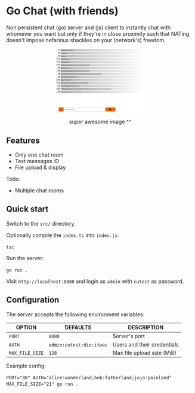 
# Go Chat (with friends)

Non persistent chat (go) server and (js) client to instantly chat with whomever you want but only if they're in close proximity such that NATing doesn't impose nefarious shackles on your (network's) freedom.

<div align="center">
    <p align="center"> 
    	<img src="./preview.png" width="50%" />
    </p>
    super awesome image ^^
</div>

## Features

- Only one chat room
- Text messages :D
- File upload & display

Todo:

- Multiple chat rooms

## Quick start

Switch to the `src/` directory.

Optionally compile the `index.ts` into `index.js`:

`tsc`

Run the server:

`go run .`

Visit `http://localhost:8080` and login as `admin` with `cutest` as password.

## Configuration

The server accepts the following environment variables:

| OPTION                    | DEFAULTS                      | DESCRIPTION                 |
|---------------------------|-------------------------------|-----------------------------|
| `PORT`                    | `8080`                        | Server's port               |
| `AUTH`                    | `admin:cutest;dio:itwas`      | Users and their credentials |
| `MAX_FILE_SIZE`           | `128`                         | Max file upload size (MiB)  |

Example config:

`PORT="80" AUTH="alice:wonderland;bob:fatherland;jojo:painland" MAX_FILE_SIZE="21" go run .`
